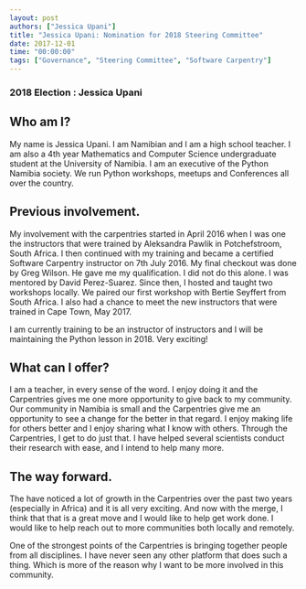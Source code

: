 ```yaml
---
layout: post
authors: ["Jessica Upani"]
title: "Jessica Upani: Nomination for 2018 Steering Committee"
date: 2017-12-01
time: "00:00:00"
tags: ["Governance", "Steering Committee", "Software Carpentry"]
---
```


### 2018 Election : Jessica Upani


## Who am I?
My name is Jessica Upani. I am Namibian and I am a high school teacher. I am also a 4th year Mathematics and Computer Science undergraduate student at the University of Namibia. I am an executive of the Python Namibia society. We run Python workshops, meetups and Conferences all over the country.

## Previous involvement.
My involvement with the carpentries started in April 2016 when I was one the instructors that were trained by Aleksandra Pawlik in Potchefstroom, South Africa. I then continued with my training and became a certified Software Carpentry instructor on 7th July 2016. My final checkout was done by Greg Wilson.  He gave me my qualification.
I did not do this alone. I was mentored by David Perez-Suarez.
Since then, I hosted and taught two workshops locally. We paired our first workshop with Bertie Seyffert from South Africa. I also had a chance to meet the new instructors that were trained in Cape Town, May 2017.

I am currently training to be an instructor of instructors and I will be maintaining the Python lesson in 2018. Very exciting!

## What can I offer?
I am a teacher, in every sense of the word. I enjoy doing it and the Carpentries gives me one more opportunity to give back to my community. Our community in Namibia is small and the Carpentries give me an opportunity to see a change for the better in that regard.
I enjoy making life for others better and I enjoy sharing what I know with others. Through the Carpentries, I get to do just that. I have helped several scientists conduct their research with ease, and I intend to help many more.

## The way forward.
The have noticed a lot of growth in the Carpentries over the past two years (especially in Africa) and it is all very exciting. And now with the merge, I think that that is a great move and I would like to help get work done. I would like to help reach out to more communities both locally and remotely. 

One of the strongest points of the Carpentries is bringing together people from all disciplines. I have never seen any other platform that does such a thing. Which is more of the reason why I want to be more involved in this community.
